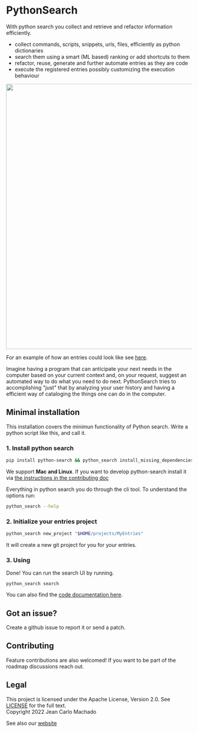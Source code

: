 # PythonSearch

With python search you collect and retrieve and refactor information efficiently.

- collect commands, scripts, snippets, urls, files, efficiently as python dictionaries
- search them using a smart (ML based) ranking or add shortcuts to them
- refactor, reuse, generate and further automate entries as they are code
- execute the registered entries possibly customizing the execution behaviour

<img src="https://i.imgur.com/pECSsjc.gif" width="720"/>

For an example of how an entries could look like see [here](https://github.com/jeanCarloMachado/PythonSearch/blob/e424868662bda4d9daa314e6e77d4cc79a511a95/python_search/init/entries_main.py).

Imagine having a program that can anticipate your next needs in the computer based on your current context and, on your request, suggest an automated way to do what you need to do next. PythonSearch tries to accomplishing "just" that by analyzing your user history and having a efficient way of cataloging  the things one can do in the computer.

## Minimal installation

This installation covers the minimun functionality of Python search.
Write a python script like this, and call it.

### 1. Install python search

```sh
pip install python-search && python_search install_missing_dependencies
```

We support **Mac and Linux**.
If you want to develop python-search install it via [the instructions in the contributing doc](CONTRIBUTING.md)

Everything in python search you do through the cli tool.
To understand the options run:

```sh
python_search --help
```


### 2. Initialize your entries project

```sh
python_search new_project "$HOME/projects/MyEntries"
```

It will create a new git project for you for your entries.

### 3. Using

Done! You can run the search UI by running.

```shell
python_search search
```



You can also find the [code documentation here](https://jeancarlomachado.net/PythonSearch/).

## Got an issue?

Create a github issue to report it or send a patch.

## Contributing

Feature contributions are also welcomed! If you want to be part of the roadmap discussions reach out.

## Legal

This project is licensed under the Apache License, Version 2.0. See [LICENSE](LICENSE) for the full text.\
Copyright 2022 Jean Carlo Machado


See also our [website](https://jeancarlomachado.github.io/PythonSearch/)
